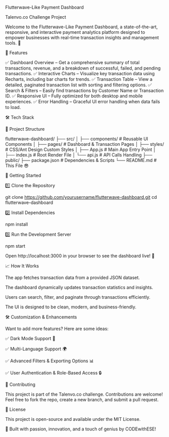 
Flutterwave-Like Payment Dashboard

Talenvo.co Challenge Project

Welcome to the Flutterwave-Like Payment Dashboard, a state-of-the-art, responsive, and interactive payment analytics platform designed to empower businesses with real-time transaction insights and management tools. 🚀

📌 Features

✅ Dashboard Overview – Get a comprehensive summary of total transactions, revenue, and a breakdown of successful, failed, and pending transactions.
✅ Interactive Charts – Visualize key transaction data using Recharts, including bar charts for trends.
✅ Transaction Table – View a detailed, paginated transaction list with sorting and filtering options.
✅ Search & Filters – Easily find transactions by Customer Name or Transaction ID.
✅ Responsive UI – Fully optimized for both desktop and mobile experiences.
✅ Error Handling – Graceful UI error handling when data fails to load.

🛠️ Tech Stack

📂 Project Structure

flutterwave-dashboard/
├── src/
│   ├── components/     # Reusable UI Components
│   ├── pages/          # Dashboard & Transaction Pages
│   ├── styles/         # CSS/Ant Design Custom Styles
│   ├── App.js          # Main App Entry Point
│   ├── index.js        # Root Render File
│   └── api.js          # API Calls Handling
├── public/
├── package.json        # Dependencies & Scripts
└── README.md           # This File 😎

🚀 Getting Started

1️⃣ Clone the Repository

git clone https://github.com/yourusername/flutterwave-dashboard.git
cd flutterwave-dashboard

2️⃣ Install Dependencies

npm install

3️⃣ Run the Development Server

npm start

Open http://localhost:3000 in your browser to see the dashboard live! 🎉

📈 How It Works

The app fetches transaction data from a provided JSON dataset.

The dashboard dynamically updates transaction statistics and insights.

Users can search, filter, and paginate through transactions efficiently.

The UI is designed to be clean, modern, and business-friendly.


🛠️ Customization & Enhancements

Want to add more features? Here are some ideas:

✅ Dark Mode Support 🌙

✅ Multi-Language Support 🌍

✅ Advanced Filters & Exporting Options 📊

✅ User Authentication & Role-Based Access 🔒


🤝 Contributing

This project is part of the Talenvo.co challenge. Contributions are welcome! Feel free to fork the repo, create a new branch, and submit a pull request.

📜 License

This project is open-source and available under the MIT License.

🚀 Built with passion, innovation, and a touch of genius by CODEwithESE!
